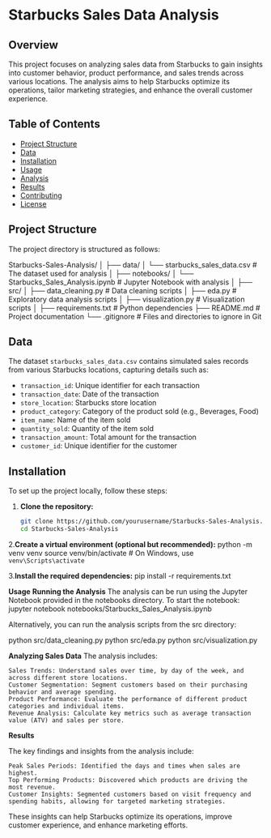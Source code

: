 # Starbucks Sales Data Analysis

## Overview

This project focuses on analyzing sales data from Starbucks to gain insights into customer behavior, product performance, and sales trends across various locations. The analysis aims to help Starbucks optimize its operations, tailor marketing strategies, and enhance the overall customer experience.

## Table of Contents

- [Project Structure](#project-structure)
- [Data](#data)
- [Installation](#installation)
- [Usage](#usage)
- [Analysis](#analysis)
- [Results](#results)
- [Contributing](#contributing)
- [License](#license)

## Project Structure

The project directory is structured as follows:

Starbucks-Sales-Analysis/
│
├── data/
│ └── starbucks_sales_data.csv # The dataset used for analysis
│
├── notebooks/
│ └── Starbucks_Sales_Analysis.ipynb # Jupyter Notebook with analysis
│
├── src/
│ ├── data_cleaning.py # Data cleaning scripts
│ ├── eda.py # Exploratory data analysis scripts
│ ├── visualization.py # Visualization scripts
│
├── requirements.txt # Python dependencies
├── README.md # Project documentation
└── .gitignore # Files and directories to ignore in Git


## Data

The dataset `starbucks_sales_data.csv` contains simulated sales records from various Starbucks locations, capturing details such as:

- `transaction_id`: Unique identifier for each transaction
- `transaction_date`: Date of the transaction
- `store_location`: Starbucks store location
- `product_category`: Category of the product sold (e.g., Beverages, Food)
- `item_name`: Name of the item sold
- `quantity_sold`: Quantity of the item sold
- `transaction_amount`: Total amount for the transaction
- `customer_id`: Unique identifier for the customer

## Installation

To set up the project locally, follow these steps:

1. **Clone the repository:**

   ```bash
   git clone https://github.com/yourusername/Starbucks-Sales-Analysis.git
   cd Starbucks-Sales-Analysis

2.**Create a virtual environment (optional but recommended):**
python -m venv venv
source venv/bin/activate  # On Windows, use `venv\Scripts\activate`

3.**Install the required dependencies:**
pip install -r requirements.txt

**Usage**
**Running the Analysis**
The analysis can be run using the Jupyter Notebook provided in the notebooks directory. To start the notebook:
jupyter notebook notebooks/Starbucks_Sales_Analysis.ipynb

Alternatively, you can run the analysis scripts from the src directory:

python src/data_cleaning.py
python src/eda.py
python src/visualization.py

**Analyzing Sales Data**
The analysis includes:

    Sales Trends: Understand sales over time, by day of the week, and across different store locations.
    Customer Segmentation: Segment customers based on their purchasing behavior and average spending.
    Product Performance: Evaluate the performance of different product categories and individual items.
    Revenue Analysis: Calculate key metrics such as average transaction value (ATV) and sales per store.

**Results**

The key findings and insights from the analysis include:

    Peak Sales Periods: Identified the days and times when sales are highest.
    Top Performing Products: Discovered which products are driving the most revenue.
    Customer Insights: Segmented customers based on visit frequency and spending habits, allowing for targeted marketing strategies.

These insights can help Starbucks optimize its operations, improve customer experience, and enhance marketing efforts.




